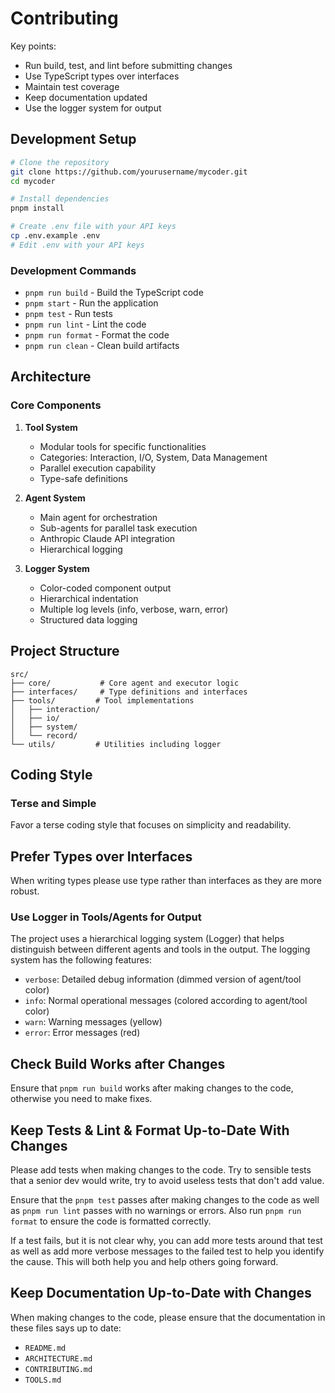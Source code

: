 # Contributing

Key points:

- Run build, test, and lint before submitting changes
- Use TypeScript types over interfaces
- Maintain test coverage
- Keep documentation updated
- Use the logger system for output

## Development Setup

```bash
# Clone the repository
git clone https://github.com/yourusername/mycoder.git
cd mycoder

# Install dependencies
pnpm install

# Create .env file with your API keys
cp .env.example .env
# Edit .env with your API keys
```

### Development Commands

- `pnpm run build` - Build the TypeScript code
- `pnpm start` - Run the application
- `pnpm test` - Run tests
- `pnpm run lint` - Lint the code
- `pnpm run format` - Format the code
- `pnpm run clean` - Clean build artifacts

## Architecture

### Core Components

1. **Tool System**

   - Modular tools for specific functionalities
   - Categories: Interaction, I/O, System, Data Management
   - Parallel execution capability
   - Type-safe definitions

2. **Agent System**

   - Main agent for orchestration
   - Sub-agents for parallel task execution
   - Anthropic Claude API integration
   - Hierarchical logging

3. **Logger System**
   - Color-coded component output
   - Hierarchical indentation
   - Multiple log levels (info, verbose, warn, error)
   - Structured data logging

## Project Structure

```
src/
├── core/           # Core agent and executor logic
├── interfaces/     # Type definitions and interfaces
├── tools/         # Tool implementations
│   ├── interaction/
│   ├── io/
│   ├── system/
│   └── record/
└── utils/         # Utilities including logger
```

## Coding Style

### Terse and Simple

Favor a terse coding style that focuses on simplicity and readability.

## Prefer Types over Interfaces

When writing types please use type rather than interfaces as they are more robust.

### Use Logger in Tools/Agents for Output

The project uses a hierarchical logging system (Logger) that helps distinguish between different agents and tools in the output. The logging system has the following features:

- `verbose`: Detailed debug information (dimmed version of agent/tool color)
- `info`: Normal operational messages (colored according to agent/tool color)
- `warn`: Warning messages (yellow)
- `error`: Error messages (red)

## Check Build Works after Changes

Ensure that `pnpm run build` works after making changes to the code, otherwise you need to make fixes.

## Keep Tests & Lint & Format Up-to-Date With Changes

Please add tests when making changes to the code. Try to sensible tests that a senior dev would write, try to avoid useless tests that don't add value.

Ensure that the `pnpm test` passes after making changes to the code as well as `pnpm run lint` passes with no warnings or errors. Also run `pnpm run format` to ensure the code is formatted correctly.

If a test fails, but it is not clear why, you can add more tests around that test as well as add more verbose messages to the failed test to help you identify the cause. This will both help you and help others going forward.

## Keep Documentation Up-to-Date with Changes

When making changes to the code, please ensure that the documentation in these files says up to date:

- `README.md`
- `ARCHITECTURE.md`
- `CONTRIBUTING.md`
- `TOOLS.md`

